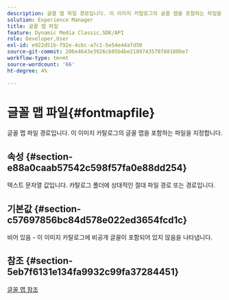 ```yaml
---
description: 글꼴 맵 파일 경로입니다. 이 이미지 카탈로그의 글꼴 맵을 포함하는 파일을 지정합니다.
solution: Experience Manager
title: 글꼴 맵 파일
feature: Dynamic Media Classic,SDK/API
role: Developer,User
exl-id: e922d51b-f92e-4cbc-a7c1-5e54e44afd50
source-git-commit: 206e4643e3926cb85b4be2189743578f88180be7
workflow-type: tm+mt
source-wordcount: '66'
ht-degree: 4%

---
```


# 글꼴 맵 파일{#fontmapfile}

글꼴 맵 파일 경로입니다. 이 이미지 카탈로그의 글꼴 맵을 포함하는 파일을 지정합니다.

## 속성 {#section-e88a0caab57542c598f57fa0e88dd254}

텍스트 문자열 값입니다. 카탈로그 폴더에 상대적인 절대 파일 경로 또는 경로입니다.

## 기본값 {#section-c57697856bc84d578e022ed3654fcd1c}

비어 있음 - 이 이미지 카탈로그에 비공개 글꼴이 포함되어 있지 않음을 나타냅니다.

## 참조 {#section-5eb7f6131e134fa9932c99fa37284451}

[글꼴 맵 참조](../../../../../is-api/image-catalog/image-serving-api-ref/c-image-catalog-reference/c-font-map-reference/c-font-map-reference.md#concept-f81f319d03c646c5a8ef87b3277dd37d)
